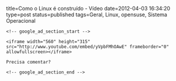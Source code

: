 title=Como o Linux é construído - Vídeo 
date=2012-04-03 16:34:20
type=post
status=published
tags=Geral, Linux, opensuse, Sistema Operacional
~~~~~~
<!-- google_ad_section_start -->

<iframe width="560" height="315" src="http://www.youtube.com/embed/yVpbFMhOAwE" frameborder="0" allowfullscreen></iframe>

Precisa comentar?

<!-- google_ad_section_end -->